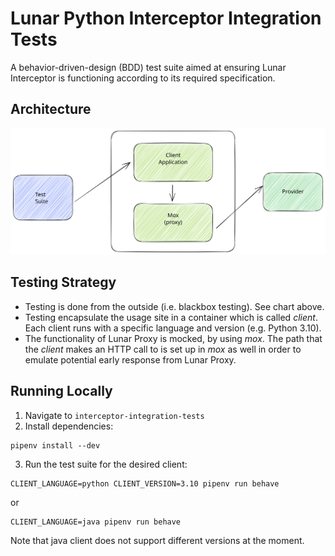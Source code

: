 # Lunar Python Interceptor Integration Tests

A behavior-driven-design (BDD) test suite aimed at ensuring Lunar Interceptor is functioning according to its required specification.

## Architecture

![Architecture](readme-files/interceptor-functional-tests-architecture.svg)

## Testing Strategy

- Testing is done from the outside (i.e. blackbox testing). See chart above.
- Testing encapsulate the usage site in a container which is called _client_. Each client runs with a specific language and version (e.g. Python 3.10).
- The functionality of Lunar Proxy is mocked, by using _mox_. The path that the _client_ makes an HTTP call to is set up in _mox_ as well in order to emulate potential early response from Lunar Proxy.

## Running Locally

1. Navigate to `interceptor-integration-tests`
2. Install dependencies:

```shell
pipenv install --dev
```

3. Run the test suite for the desired client:

```shell
CLIENT_LANGUAGE=python CLIENT_VERSION=3.10 pipenv run behave
```

or

```shell
CLIENT_LANGUAGE=java pipenv run behave
```

Note that java client does not support different versions at the moment.
